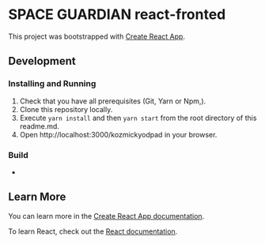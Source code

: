 # SPACE GUARDIAN react-fronted

This project was bootstrapped with [Create React App](https://github.com/facebook/create-react-app).

## Development

### Installing and Running

1. Check that you have all prerequisites (Git, Yarn or Npm,).
2. Clone this repository locally.
3. Execute `yarn install` and then `yarn start` from the root directory of this readme.md.
4. Open http://localhost:3000/kozmickyodpad in your browser.

### Build

 - 

## Learn More

You can learn more in the [Create React App documentation](https://facebook.github.io/create-react-app/docs/getting-started).

To learn React, check out the [React documentation](https://reactjs.org/).